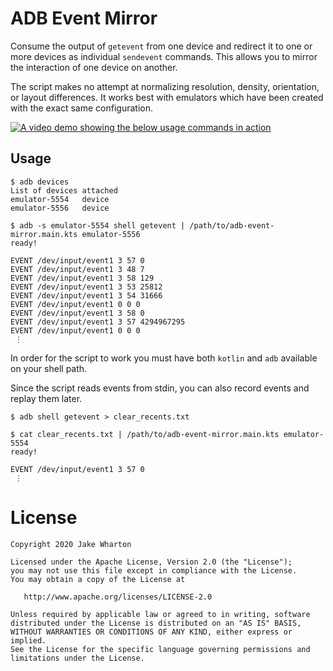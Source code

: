 # ADB Event Mirror

Consume the output of `getevent` from one device and redirect it to one or more devices as
individual `sendevent` commands. This allows you to mirror the interaction of one device on another.

The script makes no attempt at normalizing resolution, density, orientation, or layout differences.
It works best with emulators which have been created with the exact same configuration.

[![A video demo showing the below usage commands in action](demo.gif)](demo.gif)

## Usage

```
$ adb devices
List of devices attached
emulator-5554	device
emulator-5556	device

$ adb -s emulator-5554 shell getevent | /path/to/adb-event-mirror.main.kts emulator-5556
ready!

EVENT /dev/input/event1 3 57 0
EVENT /dev/input/event1 3 48 7
EVENT /dev/input/event1 3 58 129
EVENT /dev/input/event1 3 53 25812
EVENT /dev/input/event1 3 54 31666
EVENT /dev/input/event1 0 0 0
EVENT /dev/input/event1 3 58 0
EVENT /dev/input/event1 3 57 4294967295
EVENT /dev/input/event1 0 0 0
 ⋮
```

In order for the script to work you must have both `kotlin` and `adb` available on your shell path.

Since the script reads events from stdin, you can also record events and replay them later.

```
$ adb shell getevent > clear_recents.txt

$ cat clear_recents.txt | /path/to/adb-event-mirror.main.kts emulator-5554
ready!

EVENT /dev/input/event1 3 57 0
 ⋮
```


# License

    Copyright 2020 Jake Wharton

    Licensed under the Apache License, Version 2.0 (the "License");
    you may not use this file except in compliance with the License.
    You may obtain a copy of the License at

       http://www.apache.org/licenses/LICENSE-2.0

    Unless required by applicable law or agreed to in writing, software
    distributed under the License is distributed on an "AS IS" BASIS,
    WITHOUT WARRANTIES OR CONDITIONS OF ANY KIND, either express or implied.
    See the License for the specific language governing permissions and
    limitations under the License.
